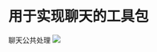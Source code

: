 # 用于实现聊天的工具包
聊天公共处理
[![](https://jitpack.io/v/lidgang/ChatCommonLib.svg)](https://jitpack.io/#lidgang/ChatCommonLib)

